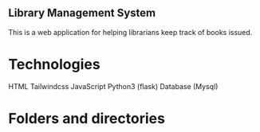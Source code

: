 ## Library Management System

This is a web application for helping librarians keep track of books issued.

# Technologies

HTML
Tailwindcss
JavaScript
Python3 (flask)
Database (Mysql)

# Folders and directories
